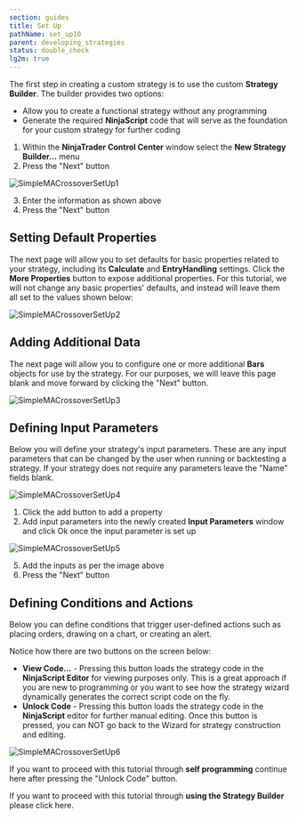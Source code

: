 ```yaml
---
section: guides
title: Set Up
pathName: set_up10
parent: developing_strategies
status: double_check
lg2m: true
---
```


The first step in creating a custom strategy is to use the custom **Strategy Builder**. The builder provides two options:

* Allow you to create a functional strategy without any programming
* Generate the required **NinjaScript** code that will serve as the foundation for your custom strategy for further coding

1. Within the **NinjaTrader Control Center** window select the  **New Strategy Builder...** menu
2. Press the "Next" button

![SimpleMACrossoverSetUp1](https://cdn.sanity.io/images/1hlwceal/production/dce1c1b17cc7352e039c73eaa19a5c43d7e65929-825x550.png)

3. Enter the information as shown above
4. Press the "Next" button

## Setting Default Properties

The next page will allow you to set defaults for basic properties related to your strategy, including its **Calculate** and **EntryHandling** settings. Click the **More Properties** button to expose additional properties. For this tutorial, we will not change any basic properties' defaults, and instead will leave them all set to the values shown below:

![SimpleMACrossoverSetUp2](https://cdn.sanity.io/images/1hlwceal/production/20868680bc0fc7897fdd3019d7e099ea94456167-825x550.png)

## Adding Additional Data

The next page will allow you to configure one or more additional **Bars** objects for use by the strategy. For our purposes, we will leave this page blank and move forward by clicking the "Next" button.

![SimpleMACrossoverSetUp3](https://cdn.sanity.io/images/1hlwceal/production/e2ea156b62d5d9eeb7fba476d6c9315546a29aed-825x550.png)

## Defining Input Parameters

Below you will define your strategy's input parameters. These are any input parameters that can be changed by the user when running or backtesting a strategy. If your strategy does not require any parameters leave the "Name" fields blank.

![SimpleMACrossoverSetUp4](https://cdn.sanity.io/images/1hlwceal/production/d14fbb30c09eac83b955a90f2ccf4f0e258cda4a-825x550.png)

1. Click the add button to add a property
2. Add input parameters into the newly created **Input Parameters** window and click Ok once the input parameter is set up

![SimpleMACrossoverSetUp5](https://cdn.sanity.io/images/1hlwceal/production/c3a9a38bf7d2275497c3cc4e2407e8281b4f42f3-825x550.png)

5. Add the inputs as per the image above
6. Press the "Next" button

## Defining Conditions and Actions

Below you can define conditions that trigger user-defined actions such as placing orders, drawing on a chart, or creating an alert.

Notice how there are two buttons on the screen below:

* **View Code...** - Pressing this button loads the strategy code in the **NinjaScript Editor** for viewing purposes only. This is a great approach if you are new to programming or you want to see how the strategy wizard dynamically generates the correct script code on the fly.
* **Unlock Code** - Pressing this button loads the strategy code in the **NinjaScript** editor for further manual editing. Once this button is pressed, you can NOT go back to the Wizard for strategy construction and editing.

![SimpleMACrossoverSetUp6](https://cdn.sanity.io/images/1hlwceal/production/4ff4dc0cdd7a6e799b628e165c31443e7e3adc63-825x550.png)

If you want to proceed with this tutorial through **self programming** continue here after pressing the "Unlock Code" button.

If you want to proceed with this tutorial through **using the Strategy Builder** please click here.
